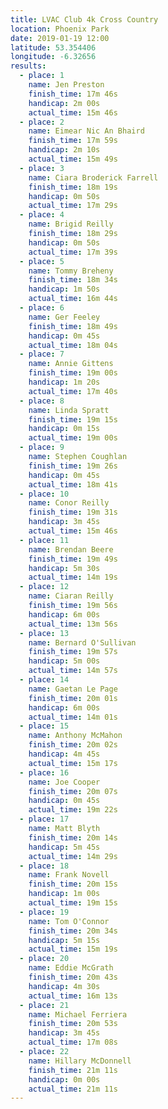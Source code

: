 ```yaml
---
title: LVAC Club 4k Cross Country
location: Phoenix Park
date: 2019-01-19 12:00
latitude: 53.354406
longitude: -6.32656
results:
  - place: 1
    name: Jen Preston
    finish_time: 17m 46s
    handicap: 2m 00s
    actual_time: 15m 46s
  - place: 2
    name: Eimear Nic An Bhaird
    finish_time: 17m 59s
    handicap: 2m 10s
    actual_time: 15m 49s
  - place: 3
    name: Ciara Broderick Farrell
    finish_time: 18m 19s
    handicap: 0m 50s
    actual_time: 17m 29s
  - place: 4
    name: Brigid Reilly
    finish_time: 18m 29s
    handicap: 0m 50s
    actual_time: 17m 39s
  - place: 5
    name: Tommy Breheny
    finish_time: 18m 34s
    handicap: 1m 50s
    actual_time: 16m 44s
  - place: 6
    name: Ger Feeley
    finish_time: 18m 49s
    handicap: 0m 45s
    actual_time: 18m 04s
  - place: 7
    name: Annie Gittens
    finish_time: 19m 00s
    handicap: 1m 20s
    actual_time: 17m 40s
  - place: 8
    name: Linda Spratt
    finish_time: 19m 15s
    handicap: 0m 15s
    actual_time: 19m 00s
  - place: 9
    name: Stephen Coughlan
    finish_time: 19m 26s
    handicap: 0m 45s
    actual_time: 18m 41s
  - place: 10
    name: Conor Reilly
    finish_time: 19m 31s
    handicap: 3m 45s
    actual_time: 15m 46s
  - place: 11
    name: Brendan Beere
    finish_time: 19m 49s
    handicap: 5m 30s
    actual_time: 14m 19s
  - place: 12
    name: Ciaran Reilly
    finish_time: 19m 56s
    handicap: 6m 00s
    actual_time: 13m 56s
  - place: 13
    name: Bernard O'Sullivan
    finish_time: 19m 57s
    handicap: 5m 00s
    actual_time: 14m 57s
  - place: 14
    name: Gaetan Le Page
    finish_time: 20m 01s
    handicap: 6m 00s
    actual_time: 14m 01s
  - place: 15
    name: Anthony McMahon
    finish_time: 20m 02s
    handicap: 4m 45s
    actual_time: 15m 17s
  - place: 16
    name: Joe Cooper
    finish_time: 20m 07s
    handicap: 0m 45s
    actual_time: 19m 22s
  - place: 17
    name: Matt Blyth
    finish_time: 20m 14s
    handicap: 5m 45s
    actual_time: 14m 29s
  - place: 18
    name: Frank Novell
    finish_time: 20m 15s
    handicap: 1m 00s
    actual_time: 19m 15s
  - place: 19
    name: Tom O'Connor
    finish_time: 20m 34s
    handicap: 5m 15s
    actual_time: 15m 19s
  - place: 20 
    name: Eddie McGrath
    finish_time: 20m 43s
    handicap: 4m 30s
    actual_time: 16m 13s
  - place: 21
    name: Michael Ferriera
    finish_time: 20m 53s
    handicap: 3m 45s
    actual_time: 17m 08s
  - place: 22
    name: Hillary McDonnell
    finish_time: 21m 11s
    handicap: 0m 00s
    actual_time: 21m 11s
---
```

